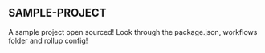 ## SAMPLE-PROJECT

A sample project open sourced!
Look through the package.json, workflows folder and rollup config!